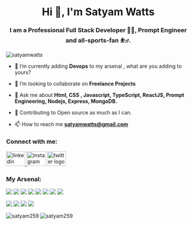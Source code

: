 <h1 align="center">Hi 👋, I'm Satyam Watts</h1> 
<h3 align="center">I am a Professional Full Stack Developer 🧑‍💻, Prompt Engineer and all-sports-fan ⛹️‍♂️.</h3>


<p align="left"> <img src="https://komarev.com/ghpvc/?username=satyam259&label=Profile%20views&color=0e75b6&style=flat" alt="satyamwatts" /> </p>

- 🌱 I’m currently adding **Devops** to my arsenal , what are you adding to yours?

- 👯 I’m looking to collaborate on **Freelance Projects**

- 💬 Ask me about **Html, CSS , Javascript, TypeScript, ReactJS, Prompt Engineering, Nodejs, Express, MongoDB.**

- 📔 Contributing to Open source as much as I can. 

- 📫 How to reach me **satyamwatts@gmail.com**

<h3 align="left">Connect with me:</h3>
<p align="left">
<a href="https://www.linkedin.com/in/satyam-watts/" target="blank">
 
  <img src="https://raw.githubusercontent.com/maurodesouza/profile-readme-generator/master/src/assets/icons/social/linkedin/default.svg" width="52" height="40" alt="linkedin logo"  />
<a href="https://www.instagram.com/satyam_watts/" rel="nofollow"> <img src="https://raw.githubusercontent.com/maurodesouza/profile-readme-generator/master/src/assets/icons/social/instagram/default.svg" width="52" height="40" alt="instagram logo"  /></a>
<a href="https://twitter.com" rel="nofollow">  <img src="https://raw.githubusercontent.com/maurodesouza/profile-readme-generator/master/src/assets/icons/social/twitter/default.svg" width="52" height="40" alt="twitter logo"  /></a>

<h3 align="left">My Arsenal:</h3>
<p align="left"> 

<a href="#"><img src="https://img.shields.io/badge/HTML5-red?style=for-the-badge&logo=html5&labelColor=black&color=E34F26"/></a>
<a href="#"><img src="https://img.shields.io/badge/CSS3-white?style=for-the-badge&logo=css3&logoColor=1572B6&labelColor=black&color=1572B6" /></a>
<a href="#"><img src="https://img.shields.io/badge/Javascript-yellow?style=for-the-badge&logo=javascript&labelColor=black&color=c89100"/></a>
<a href="#"><img src="https://img.shields.io/badge/TypeScript-cyan?style=for-the-badge&logo=typescript&labelColor=black&color=blue"/></a>
<a href="#"><img src="https://img.shields.io/badge/React-blue?style=for-the-badge&logo=react&labelColor=black&color=3a8296"/></a>
  <a href="#"><img src="https://img.shields.io/badge/Next.js-black?style=for-the-badge&logo=Next.js&&logoColor=white&labelColor=black&color=2E2E2E"/></a>
<a href="#"><img src="https://img.shields.io/badge/Node.JS-blue?style=for-the-badge&logo=node.js&logoColor=lime&labelColor=black&color=236b23"/></a>
<a href="#"><img src="https://img.shields.io/badge/Tailwind%20CSS-black?style=for-the-badge&logo=tailwindcss&labelColor=black&color=1CA1B8"/></a>



<a href="#"><img src="https://img.shields.io/badge/Git-red?style=for-the-badge&logo=git&labelColor=black&color=red"/></a>
<a href="#"><img src="https://img.shields.io/badge/GitHub-black?style=for-the-badge&logo=github&labelColor=black&color=181717"/></a>
<a href="#"><img src="https://img.shields.io/badge/VSCode-cyan?style=for-the-badge&logo=visual%20studio%20code&labelColor=00497a&color=007ACC"/></a>
<a href="#"><img src="https://img.shields.io/badge/Figma-pink?style=for-the-badge&logo=figma&labelColor=black&color=eb3471"/></a>


</p>

<p><img align="left" src="https://github-readme-stats.vercel.app/api/top-langs?username=satyam259&show_icons=true&locale=en&layout=compact&theme=tokyonight" alt="satyam259" /></p>

<p><img align="center" src="https://github-readme-streak-stats.herokuapp.com/?user=satyam259&&theme=tokyonight" alt="satyam259" /></p>
